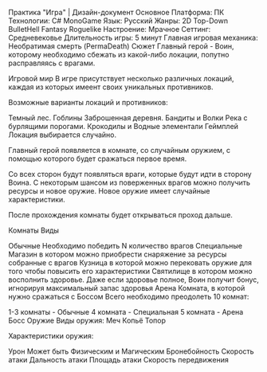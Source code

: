 Практика "Игра" | Дизайн-документ
Основное
Платформа: ПК
Технологии: C# MonoGame
Язык: Русский
Жанры: 2D Top-Down BulletHell Fantasy Roguelike
Настроение: Мрачное
Сеттинг: Средневековье
Длительность игры: 5 минут
Главная игровая механика: Необратимая смерть (PermaDeath)
Сюжет
Главный герой - Воин, которому необходимо сбежать из какой-либо локации, попутно расправляясь с врагами.

Игровой мир
В игре присутствует несколько различных локаций, каждая из которых имеент своих уникальных противников.

Возможные варианты локаций и противников:

Темный лес. Гоблины
Заброшенная деревня. Бандиты и Волки
Река с бурлящими порогами. Крокодилы и Водные элементали
Геймплей
Локация выбирается случайно.

Главный герой появляется в комнате, со случайным оружием, с помощью которого будет сражаться первое время.

Со всех сторон будут появляться враги, которые будут идти в сторону Воина. С некоторым шансом из поверженных врагов можно получить ресурсы и новое оружие. Новое оружие имеет случайные характеристики.

После прохождения комнаты будет открываться проход дальше.

Комнаты
Виды

Обычные
Необходимо победить N количество врагов
Специальные
Магазин в котором можно приобрести снаряжение за ресурсы собранные с врагов
Кузница в которой можно перековать оружие для того чтобы повысить его характеристики
Святилище в котором можно восполнить здоровье. Даже если здоровье полное, Воин получит бонус, игнорируя максимальный запас здоровья
Арена
Комната, в которой нужно сражаться с Боссом
Всего необходимо преодолеть 10 комнат:

1-3 комнаты - Обычные
4 комната - Специальная
5 комната - Арена Босс
Оружие
Виды оружия: Меч Копьё Топор

Характеристики оружия:

Урон
Может быть Физическим и Магическим
Бронебойность
Скорость атаки
Дальность атаки
Площадь атаки
Скорость передвижения

